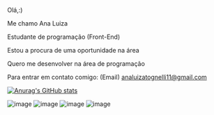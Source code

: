 
Olá,:)

Me chamo Ana Luiza

Estudante de programação (Front-End)

Estou a procura de uma oportunidade na área

Quero me desenvolver na área de programação

Para entrar em contato comigo: (Email) analuizatognelli11@gmail.com       

[![Anurag's GitHub stats](https://github-readme-stats.vercel.app/api?username=Anatognelli)](https://github.com/Anatognelli/github-readme-stats)

![image](https://github.com/Anatognelli/Anatognelli/assets/143017402/73b77426-b899-462e-a6a6-ba16a46a7516)
![image](https://github.com/Anatognelli/Anatognelli/assets/143017402/76ce5a5e-4c64-4bb0-855c-98cf047b26c3)
![image](https://github.com/Anatognelli/Anatognelli/assets/143017402/f0ff5e05-4503-46d2-918c-6cd88c09b0cd)
![image](https://github.com/Anatognelli/Anatognelli/assets/143017402/b6737ec0-c1c6-40b6-babe-0922d2de3d5d)



